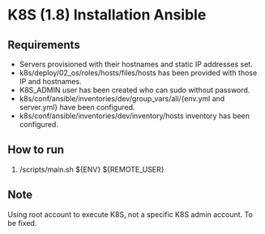 K8S (1.8) Installation Ansible
=========

Requirements
------------

* Servers provisioned with their hostnames and static IP addresses set.
* k8s/deploy/02_os/roles/hosts/files/hosts has been provided with those IP and hostnames.
* K8S_ADMIN user has been created who can sudo without password.
* k8s/conf/ansible/inventories/dev/group_vars/all/{env.yml and server.yml} have been configured.
* k8s/conf/ansible/inventories/dev/inventory/hosts inventory has been configured.

How to run
----------------
1. <module>/scripts/main.sh ${ENV} ${REMOTE_USER}

Note
----------------
Using root account to execute K8S, not a specific K8S admin account. To be fixed.